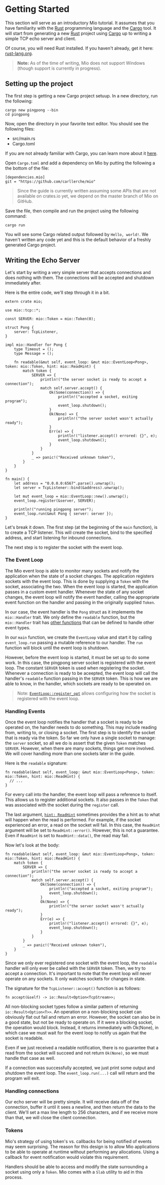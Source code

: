 # Getting Started

This section will serve as an introductory Mio tutorial. It assumes that
you have familiarity with the [Rust](http://www.rust-lang.org/)
programming language and the [Cargo](https://crates.io) tool. It will
start from generating a new [Rust](http://www.rust-lang.org/) project
using [Cargo](https://crates.io) up to writing a simple TCP echo server
and client.

Of course, you will need Rust installed. If you haven't already, get it
here: [rust-lang.org](https://www.rust-lang.org).

> **Note:** As of the time of writing, Mio does not support Windows
> (though support is currently in progress).

## Setting up the project

The first step is getting a new Cargo project setuup. In a new
directory, run the following:

```not_rust
cargo new pingpong --bin
cd pingpong
```

Now, open the directory in your favorite text editor. You should see the
following files:

* src/main.rs
* Cargo.toml

If you are not already familiar with Cargo, you can learn more about it
[here](http://doc.crates.io/).

Open `Cargo.toml` and add a dependency on Mio by putting the following a
the bottom of the file:

```not_rust
[dependencies.mio]
git = "https://github.com/carllerche/mio"
```

> Since the guide is currently written assuming some APIs that are not
> available on crates.io yet, we depend on the master branch of Mio on
> GitHub.

Save the file, then compile and run the project using the following
command:

```not_rust
cargo run
```

You will see some Cargo related output followed by `Hello, world!`. We
haven't written any code yet and this is the default behavior of a
freshly generated Cargo project.

## Writing the Echo Server

Let's start by writing a very simple server that accepts connections and
does nothing with them. The connections will be accepted and shutdown
immediately after.

Here is the entire code, we'll step through it in a bit.

```
extern crate mio;

use mio::tcp::*;

const SERVER: mio::Token = mio::Token(0);

struct Pong {
    server: TcpListener,
}

impl mio::Handler for Pong {
    type Timeout = ();
    type Message = ();

    fn readable(&mut self, event_loop: &mut mio::EventLoop<Pong>, token: mio::Token, hint: mio::ReadHint) {
        match token {
            SERVER => {
                println!("the server socket is ready to accept a connection");
                match self.server.accept() {
                    Ok(Some(connection)) => {
                        println!("accepted a socket, exiting program");
                        event_loop.shutdown();
                    }
                    Ok(None) => {
                        println!("the server socket wasn't actually ready");
                    }
                    Err(e) => {
                        println!("listener.accept() errored: {}", e);
                        event_loop.shutdown();
                    }
                }
            }
            _ => panic!("Received unknown token"),
        }
    }
}

fn main() {
    let address = "0.0.0.0:6567".parse().unwrap();
    let server = TcpListener::bind(&address).unwrap();

    let mut event_loop = mio::EventLoop::new().unwrap();
    event_loop.register(&server, SERVER);

    println!("running pingpong server");
    event_loop.run(&mut Pong { server: server });
}
```

Let's break it down. The first step (at the beginning of the `main`
function), is to create a TCP listener. This will create the socket,
bind to the specified address, and start listening for inbound
connections.

The next step is to register the socket with the event loop.

### The Event Loop

The Mio event loop is able to monitor many sockets and notify the
application when the state of a socket changes. The application
registers sockets with the event loop. This is done by supplying a
`Token` with the socket, associating the two. When the event loop is
started, the application passes in a custom event handler. Whenever the
state of any socket changes, the event loop will notify the event
handler, calling the appropriate event function on the handler and
passing in the originally supplied `Token`.

In our case, the event handler is the `Pong` struct as it implements the
`mio::Handler` trait. We only define the `readable` function, but the
`mio::Handler` trait has [other
functions](http://rustdoc.s3-website-us-east-1.amazonaws.com/mio/master/mio/trait.Handler.html)
that can be defined to handle other event types.

In our `main` function, we create the `EventLoop` value and start it by
calling `event_loop.run` passing a mutable reference to our handler. The
`run` function will block until the event loop is shutdown.

However, before the event loop is started, it must be set up to do some
work. In this case, the pingpong server socket is registered with the
event loop. The constant `SERVER` token is used when registering the
socket. Whenever a connection is ready to be aceepted, the event loop
will call the handler's `readable` function passing in the `SERVER`
token. This is how we are able to know, in the handler, which sockets
are ready to be operated on.

> Note:
> [`EventLoop::register_opt`](http://rustdoc.s3-website-us-east-1.amazonaws.com/mio/master/mio/struct.EventLoop.html#method.register_opt)
> allows configuring how the socket is registered with the event loop.

### Handling Events

Once the event loop notifies the handler that a socket is ready to be
operated on, the handler needs to do something. This may include reading
from, writing to, or closing a socket. The first step is to identify the
socket that is ready via the token. So far we only have a single socket
to manage: the `server` socket, so all we do is assert that the given
`Token` matches `SERVER`. However, when there are many sockets, things
get more involved. We will cover handling more than one sockets later in
the guide.

Here is the `readable` signature:

```
fn readable(&mut self, event_loop: &mut mio::EventLoop<Pong>, token: mio::Token, hint: mio::ReadHint) {
  // ...
}
```

For every call into the handler, the event loop will pass a reference to
itself. This allows us to register additional sockets. It also passes in
the `Token` that was associated with the socket during the `register`
call.

The last argument, [`hint:
ReadHint`](http://rustdoc.s3-website-us-east-1.amazonaws.com/mio/master/mio/struct.ReadHint.html)
sometimes provides the a hint as to what will happen when the read is
performed. For example, if the socket experienced an error, a read on
the socket will fail. In this case, the `ReadHint` argument will be set
to `ReadHint::error()`. However, this is not a guarantee. Even if
`ReadHint` is set to `ReadHint::data()`, the read may fail.

Now let's look at the body:

```
fn readable(&mut self, event_loop: &mut mio::EventLoop<Pong>, token: mio::Token, hint: mio::ReadHint) {
    match token {
        SERVER => {
            println!("the server socket is ready to accept a connection");
            match self.server.accept() {
                Ok(Some(connection)) => {
                    println!("accepted a socket, exiting program");
                    event_loop.shutdown();
                }
                Ok(None) => {
                    println!("the server socket wasn't actually ready");
                }
                Err(e) => {
                    println!("listener.accept() errored: {}", e);
                    event_loop.shutdown();
                }
            }
        }
        _ => panic!("Received unknown token"),
    }
}
```

Since we only ever registered one socket with the event loop, the
`readable` handler will only ever be called with the `SERVER` token.
Then, we try to accept a connection. It's important to note that the
event loop will never operate on any sockets. It only watches sockets
for changes in state.

The signature for the `TcpListener::accept()` function is as follows:

```no_run
fn accept(&self) -> io::Result<Option<TcpStream>>;
```

All non-blocking socket types follow a similar pattern of returning
`io::Result<Option<T>>`. An operation on a non-blocking socket can
obviously flat out fail and return an error. However, the socket can
also be in a good state, but not be ready to operate on. If it were a
blocking socket, the operation would block. Instead, it returns
immediately with Ok(None), in which case we must wait for the event loop
to notify us again that the socket is readable.

Even if we just received a readable notification, there is no guarantee
that a read from the socket will succeed and not return `Ok(None)`, so
we must handle that case as well.

If a connection was successfully accepted, we just print some output and
shutdown the event loop. The `event_loop.run(...)` call will return and
the program will exit.

### Handling connections

Our echo server will be pretty simple. It will receive data off of the
connection, buffer it until it sees a newline, and then return the data
to the client. We'll set a max line length to 256 characters, and if we
receive more than that, we will close the client connection.

### Tokens

Mio's strategy of using token's vs. callbacks for being notified of
events may seem surprising. The reason for this design is to allow Mio
applications to be able to operate at runtime without performing any
allocations. Using a callback for event notification would violate this
requirement.

Handlers should be able to access and modify the state surrounding a
socket using only a `Token`. Mio comes with a `Slab` utility to aid in
this process.
